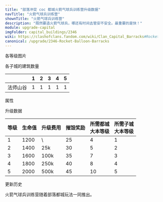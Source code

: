 ```yaml
---
title: "部落冲突 coc 都城火箭气球兵训练营升级数据"
navTitle: "火箭气球兵训练营"
shownTitle: "火箭气球兵训练营"
description: "既然要造火箭气球兵，哪还有时间去管安不安全。最重要的是快！"
module: upgrade-capital
imgFolder: capital_buildings/2346
wiki: https://clashofclans.fandom.com/wiki/Clan_Capital_Barracks#Rocket_Balloon_Barracks
canonical: /upgrade/2346-Rocket-Balloon-Barracks
---
```


<UnitInfo :folder="$frontmatter.imgFolder" imgSrc="Rocket_Balloon_Barracks5.png" :imgAlt="$frontmatter.navTitle"
    :description="$frontmatter.description"
    :isSmallImg="true" />

<SmallTitle>各等级图片</SmallTitle>

<Panel>
    <UnitImgGroup :folder="$frontmatter.imgFolder">
        <UnitImg imgTitle="废墟" imgSrc="Barracks_Ruin.png" />
        <UnitImg imgTitle="1 级" imgSrc="Rocket_Balloon_Barracks1.png" />
        <UnitImg imgTitle="2 级" imgSrc="Rocket_Balloon_Barracks2.png" />
        <UnitImg imgTitle="3 级" imgSrc="Rocket_Balloon_Barracks3.png" />
        <UnitImg imgTitle="4 级" imgSrc="Rocket_Balloon_Barracks4.png" />
        <UnitImg imgTitle="5 级" imgSrc="Rocket_Balloon_Barracks5.png" />
    </UnitImgGroup>
</Panel>

<SmallTitle>各子城的建筑数量</SmallTitle>

<DistrictTable>

|             |   1   |   2   |   3   |   4   |   5   |
|     ---     |  ---  |  ---  |  ---  |  ---  |  ---  |
|   法师山谷   |   1   |   1   |   1   |   1   |   1   |

</DistrictTable>

<SmallTitle>属性</SmallTitle>

<UnitProperties>
    <UnitProperty pKey="占地面积" pValue="3×3" />
    <UnitProperty pKey="判定面积" pValue="2×2" />
    <UnitProperty pKey="可训练的兵种" pValue="<a href='/upgrade/2006-Rocket-Balloon'>火箭气球兵</a>" />
</UnitProperties>

<SmallTitle>升级数据</SmallTitle>

<script setup>
const tableExtraInfo = [
    {
        "column": 2,
        "type": "cost",
        "icon": "Gold3",
        "noGoldPass": true
    },
    {
        "column": 3,
        "type": "number",
        "icon": "Gold3",
        "noGoldPass": true
    }
];
</script>

<UnitTable :tableExtraInfo="tableExtraInfo">

| 等级 | 生命值 | 升级费用 | 摧毁奖励 |所需都城<br>大本等级|所需子城<br>大本等级|
| ---- |   --- |   ---   |   ---    |        ---       |        ---        |
|   1  |  1200 |     \   |    25    |         4        |         1         |
|   2  |  1400 |    25k  |    30    |         5        |         2         |
|   3  |  1600 |   100k  |    35    |         7        |         3         |
|   4  |  1800 |   250k  |    40    |         8        |         4         |
|   5  |  2000 |   500k  |    45    |        10        |         5         |
</UnitTable>

<SmallTitle>更新历史</SmallTitle>

<Timeline>
    <TimelineItem date="2022/05/02">
        <TimelineRow>火箭气球兵训练营随着部落都城玩法一同推出。</TimelineRow>
    </TimelineItem>
    <TimelineItem :historyBottom="true" />
</Timeline>